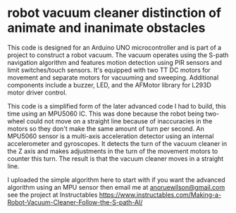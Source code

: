 # robot vacuum cleaner distinction of animate and inanimate obstacles
This code is designed for an Arduino UNO microcontroller and is part of a project to construct a robot vacuum. The vacuum operates using the S-path navigation algorithm and features motion detection using PIR sensors and limit switches/touch sensors. It's equipped with two TT DC motors for movement and separate motors for vacuuming and sweeping. Additional components include a buzzer, LED, and the AFMotor library for L293D motor driver control.

This code is a simplified form of the later advanced code I had to build, this time using an MPU5060 IC. This was done because the robot being two-wheel could not move on a straight line because of inaccuracies in the motors so they don't make the same amount of turn per second. An MPU5060 sensor is a multi-axis acceleration detector using an internal accelerometer and gyroscopes. It detects the turn of the vacuum cleaner in the Z axis and makes adjustments in the turn of the movement motors to counter this turn. The result is that the vacuum cleaner moves in a straight line.

I uploaded the simple algorithm here to start with if you want the advanced algorithm using an MPU sensor then email me at anoruewilson@gmail.com
see the project at Instructables  https://www.instructables.com/Making-a-Robot-Vacuum-Cleaner-Follow-the-S-path-Al/
